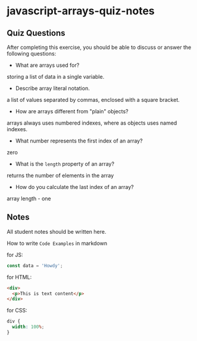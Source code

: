 # javascript-arrays-quiz-notes

## Quiz Questions

After completing this exercise, you should be able to discuss or answer the following questions:

- What are arrays used for?

storing a list of data in a single variable.

- Describe array literal notation.

a list of values separated by commas, enclosed with a square bracket.

- How are arrays different from "plain" objects?

arrays always uses numbered indexes, where as objects uses named indexes.

- What number represents the first index of an array?

zero

- What is the `length` property of an array?

returns the number of elements in the array

- How do you calculate the last index of an array?

array length - one

## Notes

All student notes should be written here.

How to write `Code Examples` in markdown

for JS:

```javascript
const data = 'Howdy';
```

for HTML:

```html
<div>
  <p>This is text content</p>
</div>
```

for CSS:

```css
div {
  width: 100%;
}
```
